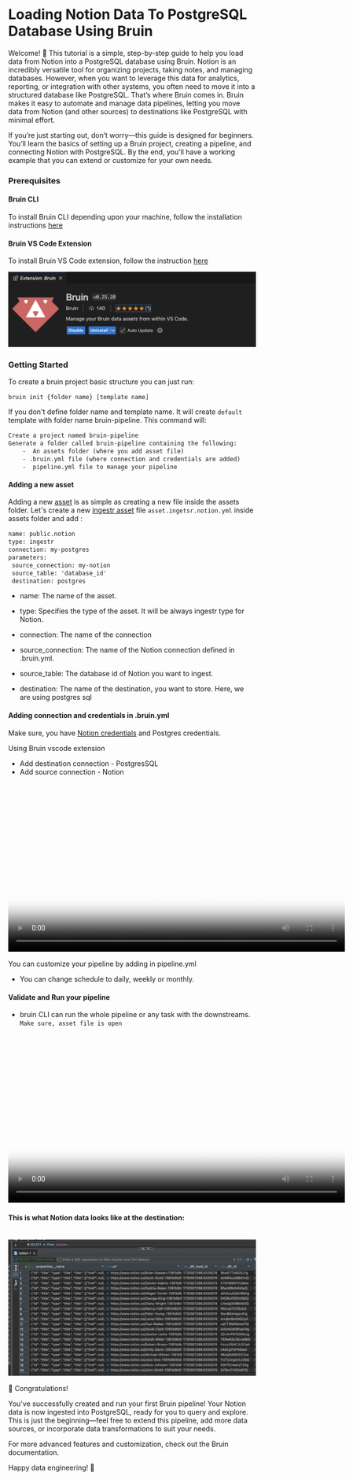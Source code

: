 # Loading Notion Data To PostgreSQL Database Using Bruin
Welcome! 👋 This tutorial is a simple, step-by-step guide to help you load data from Notion into a PostgreSQL database using Bruin.
Notion is an incredibly versatile tool for organizing projects, taking notes, and managing databases.
However, when you want to leverage this data for analytics, reporting, or integration with other systems, you often need to move it into a structured database like PostgreSQL.
That’s where Bruin comes in. Bruin makes it easy to automate and manage data pipelines, letting you move data from Notion (and other sources) to destinations like PostgreSQL with minimal effort.

If you’re just starting out, don’t worry—this guide is designed for beginners. You’ll learn the basics of setting up a Bruin project, creating a pipeline,
and connecting Notion with PostgreSQL. By the end, you’ll have a working example that you can extend or customize for your own needs.

### Prerequisites
#### Bruin CLI

To install Bruin CLI depending upon your machine, follow the installation instructions [here](../introduction/installation.md)

#### Bruin VS Code Extension
To install Bruin VS Code extension, follow the instruction [here](../../vscode-extension/overview.md)

<img width="685" alt="bruin_extension" src="./tutorial-media/bruin-extension.png">


### Getting Started

To create a bruin project basic structure you can just run:


   ```
   bruin init {folder name} [template name]
   ```

If you don't define folder name and template name. It will create `default` template with folder name bruin-pipeline. This command will:

    Create a project named bruin-pipeline 
    Generate a folder called bruin-pipeline containing the following:
        -  An assets folder (where you add asset file)
        - .bruin.yml file (where connection and credentials are added)
        -  pipeline.yml file to manage your pipeline

#### Adding a new asset

Adding a new [asset](../../assets/definition-schema.md) is as simple as creating a new file inside the assets folder. Let's create a new [ingestr asset](../../assets/ingestr.md) file `asset.ingetsr.notion.yml` inside assets folder and add :

 ```
name: public.notion
type: ingestr
connection: my-postgres
parameters:
  source_connection: my-notion
  source_table: 'database_id'
  destination: postgres
 ```

- name: The name of the asset.

- type: Specifies the type of the asset. It will be always ingestr type for Notion.

- connection: The name of the connection

- source_connection: The name of the Notion connection defined in .bruin.yml.
- source_table: The database id of Notion you want to ingest.
- destination: The name of the destination, you want to store. Here, we are using postgres sql


#### Adding connection and credentials in .bruin.yml
Make sure, you have [Notion credentials](https://dlthub.com/docs/dlt-ecosystem/verified-sources/notion#setup-guide) and Postgres credentials.

Using Bruin vscode extension
- Add destination connection - PostgresSQL
- Add source connection - Notion

<video width="685" height="auto" controls poster="./tutorial-media/vscode-poster.png">
  <source src="./tutorial-media/vscode-video.mp4">
  Your browser does not support the video tag.
</video>


You can customize your pipeline by adding in pipeline.yml
- You can change schedule to daily, weekly or monthly.

#### Validate and Run your pipeline
- bruin CLI can run the whole pipeline or any task with the downstreams.
  `Make sure, asset file is open`

<video width="685" height="auto" controls poster="./tutorial-media/run-pipeline-poster.png">
  <source src="./tutorial-media/run-pipeline-video.mp4" type="video/mp4">
  Your browser does not support the video tag.
</video>
<br>


#### This is what Notion data looks like at the destination:
<br>

<img alt="notion-dest" src="./tutorial-media/notion-table.png" />

🎉 Congratulations!

You've successfully created and run your first Bruin pipeline! Your Notion data is now ingested into PostgreSQL, ready for you to query and explore. This is just the beginning—feel free to extend this pipeline, add more data sources, or incorporate data transformations to suit your needs.

For more advanced features and customization, check out the Bruin documentation.

Happy data engineering! 🚀
